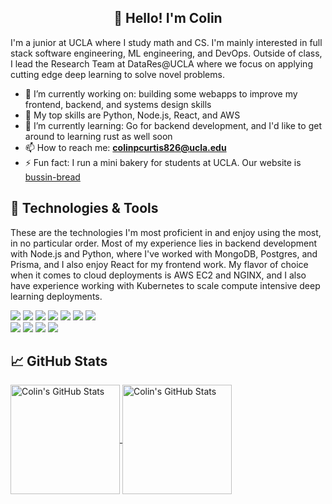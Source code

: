 <h2 align="center">👋 Hello! I'm Colin</h2>

I'm a junior at UCLA where I study math and CS.  I'm mainly interested in full stack software engineering, ML engineering, and DevOps.  Outside of class, I lead the Research Team at DataRes@UCLA where we focus on applying cutting edge deep learning to solve novel problems.

- 🔭 I’m currently working on: building some webapps to improve my frontend, backend, and systems design skills
- 🔬 My top skills are Python, Node.js, React, and AWS
- 🌱 I’m currently learning: Go for backend development, and I'd like to get around to learning rust as well soon
- 📫 How to reach me: **[colinpcurtis826@ucla.edu](mailto:colinpcurtis826@ucla.edu)**
- ⚡ Fun fact: I run a mini bakery for students at UCLA.  Our website is [bussin-bread](https://bussin-bread.com/)

## 🔧 Technologies & Tools
These are the technologies I'm most proficient in and enjoy using the most, in no particular order.  Most of my experience lies in backend development with Node.js and Python, where I've worked with MongoDB, Postgres, and Prisma, and I also enjoy React for my frontend work.  My flavor of choice when it comes to cloud deployments is AWS EC2 and NGINX, and I also have experience working with Kubernetes to scale compute intensive deep learning deployments.  

![](https://img.shields.io/badge/AWS-%23FF9900.svg?style=for-the-badge&logo=amazon-aws&logoColor=white)
![](https://img.shields.io/badge/python-3670A0?style=for-the-badge&logo=python&logoColor=ffdd54)
![](https://img.shields.io/badge/c-%2300599C.svg?style=for-the-badge&logo=c&logoColor=white)
![](https://img.shields.io/badge/c++%20-%2300599C.svg?&style=for-the-badge&logo=c%2B%2B&ogoColor=white)
![](https://img.shields.io/badge/PyTorch%20-%23EE4C2C.svg?&style=for-the-badge&logo=PyTorch&logoColor=white)
![](https://img.shields.io/badge/react%20-%2320232a.svg?&style=for-the-badge&logo=react&logoColor=%2361DAFB)
![](https://img.shields.io/badge/javascript-%23323330.svg?style=for-the-badge&logo=javascript&logoColor=%23F7DF1E)
<br>
![](https://img.shields.io/badge/git%20-%23F05033.svg?&style=for-the-badge&logo=git&logoColor=white)
![](https://img.shields.io/badge/Prisma-3982CE?style=for-the-badge&logo=Prisma&logoColor=white)
![](https://img.shields.io/badge/MongoDB-%234ea94b.svg?style=for-the-badge&logo=mongodb&logoColor=white)
![](https://img.shields.io/badge/postgres-%23316192.svg?style=for-the-badge&logo=postgresql&logoColor=white)
## &#x1f4c8; GitHub Stats

<a href="https://github.com/colinpcurtis">
  <img height=175 align="center" src="https://github-readme-stats.vercel.app/api?username=colinpcurtis&show_icons=true&line_height=27&count_private=true&title_color=6aa6f8&text_color=8a919a&icon_color=6aa6f8&bg_color=0e1116" alt="Colin's GitHub Stats" />
</a>

<a href="https://github.com/colinpcurtis">
  <img height=175 align="center" src="https://github-readme-stats.vercel.app/api/top-langs/?username=colinpcurtis&hide=jupyter%20notebook&count_private=true&title_color=6aa6f8&text_color=8a919a&icon_color=6aa6f8&bg_color=0e1116&layout=compact" alt="Colin's GitHub Stats" />
</a>

<!-- ![trophy](https://github-profile-trophy.vercel.app/?username=colinpcurtis&theme=flat&row=2&column=4&rank=SECRET) -->
